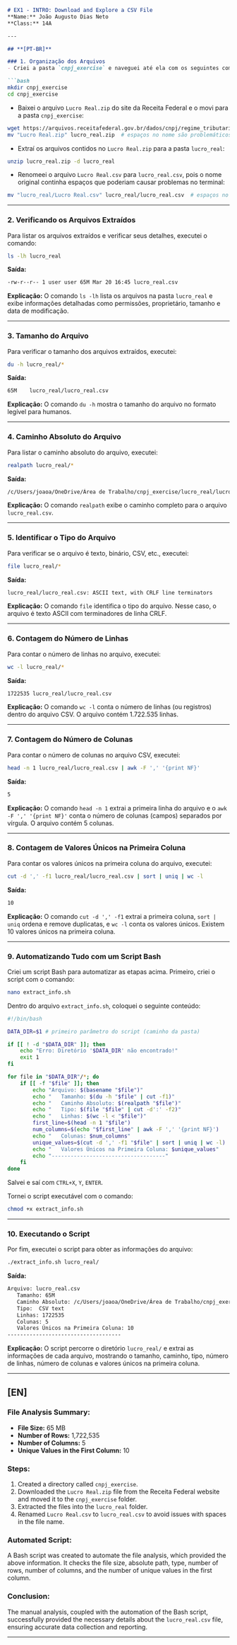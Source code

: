 ```markdown
# EX1 - INTRO: Download and Explore a CSV File
**Name:** João Augusto Dias Neto  
**Class:** 14A  

---

## **[PT-BR]**

### 1. Organização dos Arquivos
- Criei a pasta `cnpj_exercise` e naveguei até ela com os seguintes comandos no terminal:

```bash
mkdir cnpj_exercise
cd cnpj_exercise
```

- Baixei o arquivo `Lucro Real.zip` do site da Receita Federal e o movi para a pasta `cnpj_exercise`:

```bash
wget https://arquivos.receitafederal.gov.br/dados/cnpj/regime_tributario/Lucro%20Real.zip
mv "Lucro Real.zip" lucro_real.zip  # espaços no nome são problemáticos
```

- Extraí os arquivos contidos no `Lucro Real.zip` para a pasta `lucro_real`:

```bash
unzip lucro_real.zip -d lucro_real
```

- Renomeei o arquivo `Lucro Real.csv` para `lucro_real.csv`, pois o nome original continha espaços que poderiam causar problemas no terminal:

```bash
mv "lucro_real/Lucro Real.csv" lucro_real/lucro_real.csv  # espaços no nome são problemáticos
```

---

### 2. Verificando os Arquivos Extraídos
Para listar os arquivos extraídos e verificar seus detalhes, executei o comando:

```bash
ls -lh lucro_real
```

**Saída:**

```bash
-rw-r--r-- 1 user user 65M Mar 20 16:45 lucro_real.csv
```

**Explicação:** O comando `ls -lh` lista os arquivos na pasta `lucro_real` e exibe informações detalhadas como permissões, proprietário, tamanho e data de modificação.

---

### 3. Tamanho do Arquivo
Para verificar o tamanho dos arquivos extraídos, executei:

```bash
du -h lucro_real/*
```

**Saída:**

```bash
65M    lucro_real/lucro_real.csv
```

**Explicação:** O comando `du -h` mostra o tamanho do arquivo no formato legível para humanos.

---

### 4. Caminho Absoluto do Arquivo
Para listar o caminho absoluto do arquivo, executei:

```bash
realpath lucro_real/*
```

**Saída:**

```bash
/c/Users/joaoa/OneDrive/Área de Trabalho/cnpj_exercise/lucro_real/lucro_real.csv
```

**Explicação:** O comando `realpath` exibe o caminho completo para o arquivo `lucro_real.csv`.

---

### 5. Identificar o Tipo do Arquivo
Para verificar se o arquivo é texto, binário, CSV, etc., executei:

```bash
file lucro_real/*
```

**Saída:**

```bash
lucro_real/lucro_real.csv: ASCII text, with CRLF line terminators
```

**Explicação:** O comando `file` identifica o tipo do arquivo. Nesse caso, o arquivo é texto ASCII com terminadores de linha CRLF.

---

### 6. Contagem do Número de Linhas
Para contar o número de linhas no arquivo, executei:

```bash
wc -l lucro_real/*
```

**Saída:**

```bash
1722535 lucro_real/lucro_real.csv
```

**Explicação:** O comando `wc -l` conta o número de linhas (ou registros) dentro do arquivo CSV. O arquivo contém 1.722.535 linhas.

---

### 7. Contagem do Número de Colunas
Para contar o número de colunas no arquivo CSV, executei:

```bash
head -n 1 lucro_real/lucro_real.csv | awk -F ',' '{print NF}'
```

**Saída:**

```bash
5
```

**Explicação:** O comando `head -n 1` extrai a primeira linha do arquivo e o `awk -F ',' '{print NF}'` conta o número de colunas (campos) separados por vírgula. O arquivo contém 5 colunas.

---

### 8. Contagem de Valores Únicos na Primeira Coluna
Para contar os valores únicos na primeira coluna do arquivo, executei:

```bash
cut -d ',' -f1 lucro_real/lucro_real.csv | sort | uniq | wc -l
```

**Saída:**

```bash
10
```

**Explicação:** O comando `cut -d ',' -f1` extrai a primeira coluna, `sort | uniq` ordena e remove duplicatas, e `wc -l` conta os valores únicos. Existem 10 valores únicos na primeira coluna.

---

### 9. Automatizando Tudo com um Script Bash
Criei um script Bash para automatizar as etapas acima. Primeiro, criei o script com o comando:

```bash
nano extract_info.sh
```

Dentro do arquivo `extract_info.sh`, coloquei o seguinte conteúdo:

```bash
#!/bin/bash

DATA_DIR=$1 # primeiro parâmetro do script (caminho da pasta)

if [[ ! -d "$DATA_DIR" ]]; then
    echo "Erro: Diretório '$DATA_DIR' não encontrado!"
    exit 1
fi

for file in "$DATA_DIR"/*; do
    if [[ -f "$file" ]]; then
        echo "Arquivo: $(basename "$file")"
        echo "   Tamanho: $(du -h "$file" | cut -f1)"
        echo "   Caminho Absoluto: $(realpath "$file")"
        echo "   Tipo: $(file "$file" | cut -d':' -f2)"
        echo "   Linhas: $(wc -l < "$file")"
        first_line=$(head -n 1 "$file")
        num_columns=$(echo "$first_line" | awk -F ',' '{print NF}')
        echo "   Colunas: $num_columns"
        unique_values=$(cut -d ',' -f1 "$file" | sort | uniq | wc -l)
        echo "   Valores Únicos na Primeira Coluna: $unique_values"
        echo "------------------------------------"
    fi
done
```

Salvei e saí com `CTRL+X`, `Y`, `ENTER`.

Tornei o script executável com o comando:

```bash
chmod +x extract_info.sh
```

---

### 10. Executando o Script
Por fim, executei o script para obter as informações do arquivo:

```bash
./extract_info.sh lucro_real/
```

**Saída:**

```bash
Arquivo: lucro_real.csv
   Tamanho: 65M
   Caminho Absoluto: /c/Users/joaoa/OneDrive/Área de Trabalho/cnpj_exercise/lucro_real/lucro_real.csv
   Tipo:  CSV text
   Linhas: 1722535
   Colunas: 5
   Valores Únicos na Primeira Coluna: 10
------------------------------------
```

**Explicação:** O script percorre o diretório `lucro_real/` e extrai as informações de cada arquivo, mostrando o tamanho, caminho, tipo, número de linhas, número de colunas e valores únicos na primeira coluna.

---

## **[EN]**

### **File Analysis Summary:**
- **File Size:** 65 MB
- **Number of Rows:** 1,722,535
- **Number of Columns:** 5
- **Unique Values in the First Column:** 10

### **Steps:**
1. Created a directory called `cnpj_exercise`.
2. Downloaded the `Lucro Real.zip` file from the Receita Federal website and moved it to the `cnpj_exercise` folder.
3. Extracted the files into the `lucro_real` folder.
4. Renamed `Lucro Real.csv` to `lucro_real.csv` to avoid issues with spaces in the file name.

### **Automated Script:**
A Bash script was created to automate the file analysis, which provided the above information. It checks the file size, absolute path, type, number of rows, number of columns, and the number of unique values in the first column.

### **Conclusion:**
The manual analysis, coupled with the automation of the Bash script, successfully provided the necessary details about the `lucro_real.csv` file, ensuring accurate data collection and reporting.

---
```

